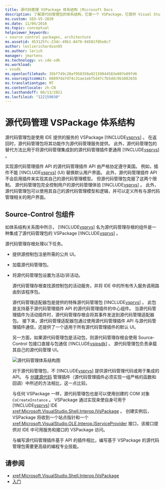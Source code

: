 ```yaml
---
title: 源代码管理 VSPackage 体系结构 |Microsoft Docs
description: 了解源代码管理包的体系结构，它是一个 VSPackage，它提供 Visual Studio 为源代码管理服务的功能。
ms.custom: SEO-VS-2020
ms.date: 11/04/2016
ms.topic: conceptual
helpviewer_keywords:
- source control packages, architecture
ms.assetid: 453125fc-23dc-49b1-8476-94581f05e6c7
author: leslierichardson95
ms.author: lerich
manager: jmartens
ms.technology: vs-ide-sdk
ms.workload:
- vssdk
ms.openlocfilehash: 35bf749c20af958350a92159844583e007e09fd6
ms.sourcegitcommit: 68897da7d74c31ae1ebf5d47c7b5ddc9b108265b
ms.translationtype: MT
ms.contentlocale: zh-CN
ms.lasthandoff: 08/13/2021
ms.locfileid: "122159030"
---
```

# <a name="source-control-vspackage-architecture"></a>源代码管理 VSPackage 体系结构
源代码管理包是使用 IDE 提供的服务的 VSPackage [!INCLUDE[vsprvs](../../code-quality/includes/vsprvs_md.md)] 。 在返回时，源代码管理包将其功能作为源代码管理服务提供。 此外，源代码管理包的替代方法比用于将源代码管理集成到的源代码管理插件更通用 [!INCLUDE[vsprvs](../../code-quality/includes/vsprvs_md.md)] 。

 实现源代码管理插件 API 的源代码管理插件 API 由严格协定遵守美国。 例如，插件不能 [!INCLUDE[vsprvs](../../code-quality/includes/vsprvs_md.md)] (UI) 替换默认用户界面。 此外，源代码管理插件 API 不会启用插件来实现其自己的源代码管理模型。 但源代码管理包克服了这两个限制。 源代码管理包完全控制用户的源代码管理体验 [!INCLUDE[vsprvs](../../code-quality/includes/vsprvs_md.md)] 。 此外，源代码管理包可以使用其自己的源代码管理模型和逻辑，并可以定义所有与源代码管理相关的用户界面。

## <a name="source-control-package-components"></a>Source-Control 包组件
 如体系结构关系图中所示， [!INCLUDE[vsprvs](../../code-quality/includes/vsprvs_md.md)] 名为源代码管理存根的组件是一种集成了源代码管理包的 VSPackage [!INCLUDE[vsprvs](../../code-quality/includes/vsprvs_md.md)] 。

 源代码管理存根处理以下任务。

- 提供源控制包注册所需的公共 UI。

- 加载源代码管理包。

- 将源代码管理包设置为活动/非活动。

  源代码管理存根查找源控制包的活动服务，并将 IDE 中的所有传入服务调用路由到该程序包。

  源代码管理适配器包是提供的特殊源代码管理包 [!INCLUDE[vsprvs](../../code-quality/includes/vsprvs_md.md)] 。 此包是支持基于源代码管理插件 API 的源代码管理插件的中心组件。 当源代码管理插件为活动插件时，源代码管理存根会将其事件发送到源代码管理适配器包。 接下来，源代码管理适配器包通过使用源代码管理插件 API 与源代码管理插件通信，还提供了一个适用于所有源代码管理插件的默认 UI。

  另一方面，如果源代码管理包是活动包，则源代码管理存根会使用 Source-Control 包接口直接与包通信 [!INCLUDE[vsipsdk](../../extensibility/includes/vsipsdk_md.md)] 。 源代码管理包负责承载其自己的源代码管理 UI。

  ![源代码管理体系结构图](../../extensibility/internals/media/vsipsccarch.gif "VSIPSCCArch")

  对于源代码管理包，不 [!INCLUDE[vsprvs](../../code-quality/includes/vsprvs_md.md)] 提供源代码管理代码或用于集成的 API。 与 [创建源代码](../../extensibility/internals/creating-a-source-control-plug-in.md) 管理插件（源代码管理插件必须实现一组严格的函数和回调）中所述的方法相比，这一点比较。

  与任何 VSPackage 一样，源代码管理包也是可以使用创建的 COM 对象 `CoCreateInstance` 。 VSPackage 通过实现来使自身可用于 [!INCLUDE[vsprvs](../../code-quality/includes/vsprvs_md.md)] IDE <xref:Microsoft.VisualStudio.Shell.Interop.IVsPackage> 。 创建实例后，VSPackage 将收到一个站点指针和一个 <xref:Microsoft.VisualStudio.OLE.Interop.IServiceProvider> 接口，该接口提供对 IDE 中可用服务和接口的 VSPackage 访问。

  与编写源代码管理插件基于 API 的插件相比，编写基于 VSPackage 的源代码管理包需要更高级的编程专业技能。

## <a name="see-also"></a>请参阅
- <xref:Microsoft.VisualStudio.Shell.Interop.IVsPackage>
- [入门](../../extensibility/internals/getting-started-with-source-control-vspackages.md)
